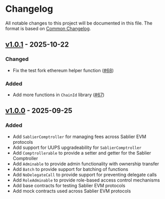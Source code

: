 # Changelog

All notable changes to this project will be documented in this file. The format is based on
[Common Changelog](https://common-changelog.org/).

[v1.0.1]: https://github.com/sablier-labs/evm-utils/releases/tag/v1.0.1
[v1.0.0]: https://github.com/sablier-labs/evm-utils/releases/tag/v1.0.0

## [v1.0.1] - 2025-10-22

### Changed

- Fix the test fork ethereum helper function ([#68](https://github.com/sablier-labs/evm-utils/pull/68))

### Added

- Add more functions in `ChainId` library ([#67](https://github.com/sablier-labs/evm-utils/pull/67))

## [v1.0.0] - 2025-09-25

### Added

- Add `SablierComptroller` for managing fees across Sablier EVM protocols
- Add support for UUPS upgradeability for `SablierComptroller`
- Add `Comptrollerable` to provide a setter and getter for the Sablier Comptroller
- Add `Adminable` to provide admin functionality with ownership transfer
- Add `Batch` to provide support for batching of functions
- Add `NoDelegateCall` to provide support for preventing delegate calls
- Add `RoleAdminable` to provide role-based access control mechanisms
- Add base contracts for testing Sablier EVM protocols
- Add mock contracts used across Sablier EVM protocols
